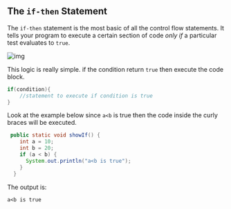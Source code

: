 ## The `if-then` Statement

The `if-then` statement is the most basic of all the control flow statements. It tells your program to execute a certain section of code *only if* a particular test evaluates to `true`. 

![img](https://lh3.googleusercontent.com/Y0DWloZri0JQ22Nb0eaQnTqoHTm8scwTWFZHWIYJ5X2eMECQUzuq9tIFhuVW2zaAuSMT4WFzRSGIQYFpakRso-IzfOThw_Ml3gTuaPbbhucX6yjXuF9hWXP01o1mO3f9aa1YphCV47sjaEBlt_bHo9D9lJ6J-KmzX2pEvcO4d9wES3_ff5Ib6ziKYtUyazRqIytJk3cIBCMH29RKpsMMGxelB66x5fuWeYeSzcprXxieAmJxZ_IdeqLk6dPY7BGaBQv1pX2Kjti5xJYjvT_zsv6V739PcQV6ANAS17ndRPtpMQVHHvZkt-59P9WD7J-WTqu8I44LfKGf_TYZ1jYG3QXKNLsByfaf6SmTzyyPuMi4f8VEwca_xRrCfUjsTtx4H3XmnPPbB5dRDKpRT4DVeF9meF9tdkUz9dbXOoynM1Ib-_McnhX-31oJoeMqQ4TGazFFHit1sxIehhsLH265WOTrJpGnqDY5-YWTdDYBc2rOpkhXxJD3ayCfCWntRBSnF7_4fDgiQTIfeZ2NHHre6dbrMi4WqhQpf0fMau9kfdtDZZr2cMDqxt0w6pZUL4q1ylAEIz8zebYJfmgYMK38uGtWOUhJOtHvfVv-VEapTVMaf-ZMIkJxPAC4OcADHsI=w265-h339-no)

This logic is really simple. if the condition return `true` then execute the code block.

```java
if(condition){
    //statement to execute if condition is true
}
```

Look at the example below since `a<b` is true then the code inside the curly braces will be executed.

```java
 public static void showIf() {
    int a = 10;
    int b = 20;
    if (a < b) {
      System.out.println("a<b is true");
    }
  }
```

The output is:

`a<b is true`

